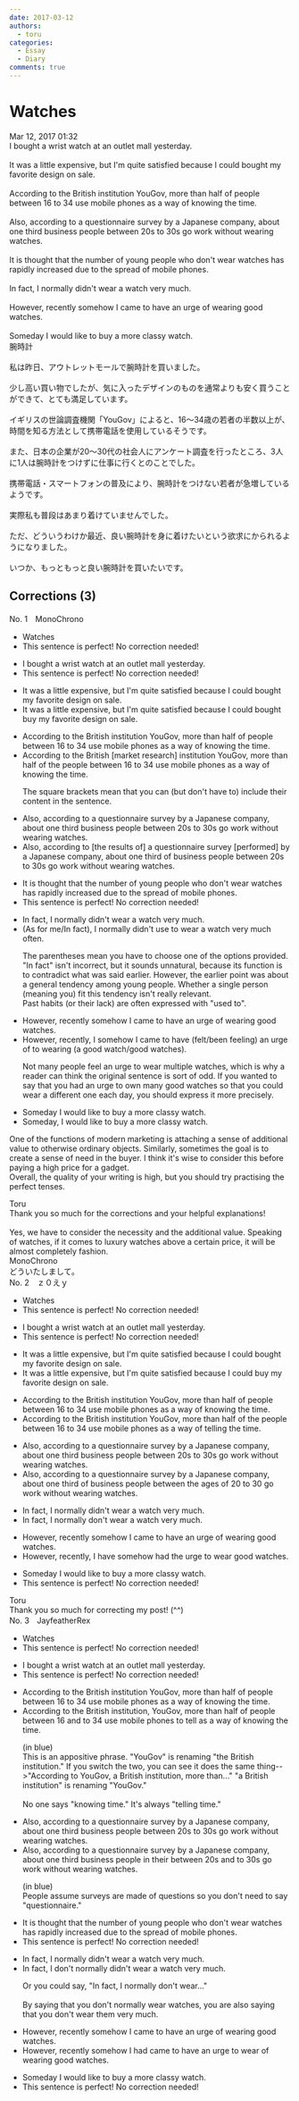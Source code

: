 ```yaml
---
date: 2017-03-12
authors:
  - toru
categories:
  - Essay
  - Diary
comments: true
---
```


# Watches
<div class="date">Mar 12, 2017 01:32</div>
<div id="post"><div id="body_show_ori">
I bought a wrist watch at an outlet mall yesterday.<br/><br/>It was a little expensive, but I'm quite satisfied because I could bought my favorite design on sale.<br/><br/>According to the British institution YouGov, more than half of people between 16 to 34 use mobile phones as a way of knowing the time.<br/><br/>Also, according to a questionnaire survey by a Japanese company, about one third business people between 20s to 30s go work without wearing watches.<br/><br/>It is thought that the number of young people who don't wear watches has rapidly increased due to the spread of mobile phones.<br/><br/>In fact, I normally didn't wear a watch very much.<br/><br/>However, recently somehow I came to have an urge of wearing good watches.<br/><br/>Someday I would like to buy a more classy watch.
</div></div>

<!-- more -->

<div id="post_ja"><div id="body_show_mo">
腕時計<br/><br/>私は昨日、アウトレットモールで腕時計を買いました。<br/><br/>少し高い買い物でしたが、気に入ったデザインのものを通常よりも安く買うことができて、とても満足しています。<br/><br/>イギリスの世論調査機関「YouGov」によると、16～34歳の若者の半数以上が、時間を知る方法として携帯電話を使用しているそうです。<br/><br/>また、日本の企業が20～30代の社会人にアンケート調査を行ったところ、3人に1人は腕時計をつけずに仕事に行くとのことでした。<br/><br/>携帯電話・スマートフォンの普及により、腕時計をつけない若者が急増しているようです。<br/><br/>実際私も普段はあまり着けていませんでした。<br/><br/>ただ、どういうわけか最近、良い腕時計を身に着けたいという欲求にかられるようになりました。<br/><br/>いつか、もっともっと良い腕時計を買いたいです。
</div></div>

## Corrections (3)
<div id="block"><div class="first_name"> No. 1　<span class="just_name">MonoChrono</span></div><div id="block2">
<ul class="correction_field">
<li class="incorrect">Watches</li>
<li class="corrected perfect">This sentence is perfect! No correction needed!</li>
</ul>
<ul class="correction_field">
<li class="incorrect">I bought a wrist watch at an outlet mall yesterday.</li>
<li class="corrected perfect">This sentence is perfect! No correction needed!</li>
</ul>
<ul class="correction_field">
<li class="incorrect">It was a little expensive, but I'm quite satisfied because I could bought my favorite design on sale.</li>
<li class="corrected correct">
It was a little expensive, but I'm quite satisfied because I could <span class="sline"><span class="f_gray">bought</span></span> <span class="f_blue">buy</span> my favorite design on sale.
</li>
</ul>
<ul class="correction_field">
<li class="incorrect">According to the British institution YouGov, more than half of people between 16 to 34 use mobile phones as a way of knowing the time.</li>
<li class="corrected correct">
According to the British <span class="f_blue">[market research]</span> institution YouGov, more than half of <span class="f_blue">the</span> people between 16 to 34 use mobile phones as a way of knowing the time.
<p class="correction_comment">The square brackets mean that you can (but don't have to) include their content in the sentence.</p>
</li>
</ul>
<ul class="correction_field">
<li class="incorrect">Also, according to a questionnaire survey by a Japanese company, about one third business people between 20s to 30s go work without wearing watches.</li>
<li class="corrected correct">
Also, according to <span class="f_blue">[the results of]</span> a questionnaire survey <span class="f_blue">[performed]</span> by a Japanese company, about one third <span class="f_blue">of</span> business people between 20s to 30s go work without wearing watches.
</li>
</ul>
<ul class="correction_field">
<li class="incorrect">It is thought that the number of young people who don't wear watches has rapidly increased due to the spread of mobile phones.</li>
<li class="corrected perfect">This sentence is perfect! No correction needed!</li>
</ul>
<ul class="correction_field">
<li class="incorrect">In fact, I normally didn't wear a watch very much.</li>
<li class="corrected correct">
<span class="f_gray">(As for me/In fact</span><span class="f_blue">)</span>, I normally didn't <span class="f_blue">use to</span> wear a watch very <span class="sline"><span class="f_gray">much</span></span> <span class="f_blue">often</span>.
<p class="correction_comment">The parentheses mean you have to choose one of the options provided.<br/>"In fact" isn't incorrect, but it sounds unnatural, because its function is to contradict what was said earlier. However, the earlier point was about a general tendency among young people. Whether a single person (meaning you) fit this tendency isn't really relevant.<br/>Past habits (or their lack) are often expressed with "used to".</p>
</li>
</ul>
<ul class="correction_field">
<li class="incorrect">However, recently somehow I came to have an urge of wearing good watches.</li>
<li class="corrected correct">
However, recently,<span class="f_blue"> I</span> somehow <span class="f_gray">I</span> <span class="f_gray"><span class="sline">came to</span></span> have <span class="f_blue">(felt/been feeling)</span> an urge <span class="sline"><span class="f_gray">of</span></span> <span class="f_blue">to</span> wear<span class="sline"><span class="f_gray">ing</span></span> <span class="f_blue">(a good watch/</span>good watches<span class="f_blue">)</span>.
<p class="correction_comment">Not many people feel an urge to wear multiple watches, which is why a reader can think the original sentence is sort of odd. If you wanted to say that you had an urge to own many good watches so that you could wear a different one each day, you should express it more precisely.</p>
</li>
</ul>
<ul class="correction_field">
<li class="incorrect">Someday I would like to buy a more classy watch.</li>
<li class="corrected correct">
Someday<span class="f_blue">,</span> I would like to buy a more classy watch.
</li>
</ul>
<p class="comment_small">
 One of the functions of modern marketing is attaching a sense of additional value to otherwise ordinary objects. Similarly, sometimes the goal is to create a sense of need in the buyer. I think it's wise to consider this before paying a high price for a gadget.
 <br/>
 Overall, the quality of your writing is high, but you should try practising the perfect tenses.
</p>

</div><div class="name"><span class="just_name">Toru</span><br>
Thank you so much for the corrections and your helpful explanations!<br/><br/>Yes, we have to consider the necessity and the additional value. Speaking of watches, if it comes to luxury watches above a certain price, it will be almost completely fashion.
</div>
<div class="name"><span class="just_name">MonoChrono</span><br>
どういたしまして。
</div>
</div>
<div id="block"><div class="first_name"> No. 2　<span class="just_name">ｚ０えｙ</span></div><div id="block2">
<ul class="correction_field">
<li class="incorrect">Watches</li>
<li class="corrected perfect">This sentence is perfect! No correction needed!</li>
</ul>
<ul class="correction_field">
<li class="incorrect">I bought a wrist watch at an outlet mall yesterday.</li>
<li class="corrected perfect">This sentence is perfect! No correction needed!</li>
</ul>
<ul class="correction_field">
<li class="incorrect">It was a little expensive, but I'm quite satisfied because I could bought my favorite design on sale.</li>
<li class="corrected correct">
It was a little expensive, but I'm quite satisfied because I could buy my favorite design on sale.
</li>
</ul>
<ul class="correction_field">
<li class="incorrect">According to the British institution YouGov, more than half of people between 16 to 34 use mobile phones as a way of knowing the time.</li>
<li class="corrected correct">
According to the British institution YouGov, more than half of the people between 16 to 34 use mobile phones as a way of telling the time.
</li>
</ul>
<ul class="correction_field">
<li class="incorrect">Also, according to a questionnaire survey by a Japanese company, about one third business people between 20s to 30s go work without wearing watches.</li>
<li class="corrected correct">
Also, according to a questionnaire survey by a Japanese company, about one third of business people between the ages of 20 to 30 go work without wearing watches.
</li>
</ul>
<ul class="correction_field">
<li class="incorrect">In fact, I normally didn't wear a watch very much.</li>
<li class="corrected correct">
In fact, I normally don't wear a watch very much.
</li>
</ul>
<ul class="correction_field">
<li class="incorrect">However, recently somehow I came to have an urge of wearing good watches.</li>
<li class="corrected correct">
However, recently, I have somehow had the urge to wear good watches.
</li>
</ul>
<ul class="correction_field">
<li class="incorrect">Someday I would like to buy a more classy watch.</li>
<li class="corrected perfect">This sentence is perfect! No correction needed!</li>
</ul>
</div><div class="name"><span class="just_name">Toru</span><br>
Thank you so much for correcting my post! (^^)
</div>
</div>
<div id="block"><div class="first_name"> No. 3　<span class="just_name">JayfeatherRex</span></div><div id="block2">
<ul class="correction_field">
<li class="incorrect">Watches</li>
<li class="corrected perfect">This sentence is perfect! No correction needed!</li>
</ul>
<ul class="correction_field">
<li class="incorrect">I bought a wrist watch at an outlet mall yesterday.</li>
<li class="corrected perfect">This sentence is perfect! No correction needed!</li>
</ul>
<ul class="correction_field">
<li class="incorrect">According to the British institution YouGov, more than half of people between 16 to 34 use mobile phones as a way of knowing the time.</li>
<li class="corrected correct">
According to the British institution<span class="f_red">,</span> <span class="f_blue">YouGov</span>, more than half of people between 16 <span class="f_red">and </span><span class="sline">to</span> 34 use mobile phones <span class="f_red">to tell </span><span class="sline">as a way of knowing the </span>time.
<p class="correction_comment">(in blue)<br/>This is an appositive phrase.  "YouGov" is renaming "the British institution."  If you switch the two, you can see it does the same thing--&gt;"According to YouGov, a British institution, more than..."  "a British institution" is renaming "YouGov."<br/><br/>No one says "knowing time."  It's always "telling time."</p>
</li>
</ul>
<ul class="correction_field">
<li class="incorrect">Also, according to a questionnaire survey by a Japanese company, about one third business people between 20s to 30s go work without wearing watches.</li>
<li class="corrected correct">
Also, according to a <span class="sline"><span class="f_blue">questionnaire </span></span>survey by a Japanese company, about one third business people <span class="f_red">in their </span><span class="sline">between </span>20s<span class="f_red"> and</span> <span class="sline">to </span>30s go work without <span class="sline">wearing </span>watches.
<p class="correction_comment">(in blue)<br/>People assume surveys are made of questions so you don't need to say "questionnaire."</p>
</li>
</ul>
<ul class="correction_field">
<li class="incorrect">It is thought that the number of young people who don't wear watches has rapidly increased due to the spread of mobile phones.</li>
<li class="corrected perfect">This sentence is perfect! No correction needed!</li>
</ul>
<ul class="correction_field">
<li class="incorrect">In fact, I normally didn't wear a watch very much.</li>
<li class="corrected correct">
In fact, I <span class="f_red">don't </span>normally <span class="sline">didn't </span>wear a watch<span class="sline"> very much</span>.
<p class="correction_comment">Or you could say, "In fact, I normally don't wear..."<br/><br/>By saying that you don't normally wear watches, you are also saying that you don't wear them very much.</p>
</li>
</ul>
<ul class="correction_field">
<li class="incorrect">However, recently somehow I came to have an urge of wearing good watches.</li>
<li class="corrected correct">
However, recently <span class="sline">somehow </span>I <span class="f_red">had </span><span class="sline">came to have </span>an urge <span class="f_red">to wear </span><span class="sline">of wearing </span>good watches.
</li>
</ul>
<ul class="correction_field">
<li class="incorrect">Someday I would like to buy a more classy watch.</li>
<li class="corrected perfect">This sentence is perfect! No correction needed!</li>
</ul>
</div></div>
